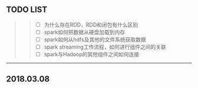 ## TODO LIST

>> - [ ] 为什么存在RDD，RDD和闭包有什么区别
>> - [ ] spark如何把数据从硬盘加载到内存
>> - [ ] spark如何从hdfs及其他的文件系统获取数据
>> - [ ] spark streaming工作流程，如何进行组件之间的关联
>> - [ ] spark与Hadoop的其他组件之间如何连接


----
## 2018.03.08









